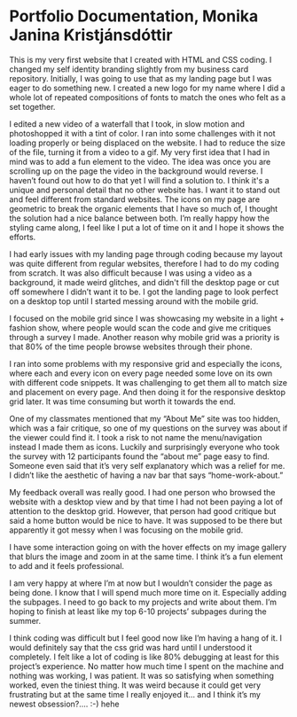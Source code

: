 # Portfolio Documentation, Monika Janina Kristjánsdóttir
This is my very first website that I created with HTML and CSS coding. I changed my self identity branding slightly from my business card repository. Initially, I was going to use that as my landing page but I was eager to do something new. I created a new logo for my name where I did a whole lot of repeated compositions of fonts to match the ones who felt as a set together. 

I edited a new video of a waterfall that I took, in slow motion and photoshopped it with a tint of color. I ran into some challenges with it not loading properly or being displaced on the website. I had to reduce the size of the file, turning it from a video to a gif. My very first idea that I had in mind was to add a fun element to the video. The idea was once you are scrolling up on the page the video in the background would reverse. I haven’t found out how to do that yet I will find a solution to. I think it's a unique and personal detail that no other website has. I want it to stand out and feel different from standard websites.
The icons on my page are geometric to break the organic elements that I have so much of, I thought the solution had a nice balance between both. I’m really happy how the styling came along, I feel like I put a lot of time on it and I hope it shows the efforts.

I had early issues with my landing page through coding because my layout was quite different from regular websites, therefore I had to do my coding from scratch. It was also difficult because I was using a video as a background, it made weird glitches, and didn't fill the desktop page or cut off somewhere I didn’t want it to be. I got the landing page to look perfect on a desktop top until I started messing around with the mobile grid. 

I focused on the mobile grid since I was showcasing my website in a light + fashion show, where people would scan the code and give me critiques through a survey I made. Another reason why mobile grid was a priority is that 80% of the time people browse websites through their phone.

I ran into some problems with my responsive grid and especially the icons, where each and every icon on every page needed some love on its own with different code snippets. It was challenging to get them all to match size and placement on every page. And then doing it for the responsive desktop grid later. It was time consuming but worth it towards the end. 

One of my classmates mentioned that my “About Me” site was too hidden, which was a fair critique, so one of my questions on the survey was about if the viewer could find it. I took a risk to not name the menu/navigation instead I made them as icons. Luckily and surprisingly everyone who took the survey with 12 participants found the “about me” page easy to find. Someone even said that it’s very self explanatory which was a relief for me. I didn’t like the aesthetic of having a nav bar that says “home-work-about.” 

My feedback overall was really good. I had one person who browsed the website with a desktop view and by that time I had not been paying a lot of attention to the desktop grid. However, that person had good critique but said a home button would be nice to have. It was supposed to be there but apparently it got messy when I was focusing on the mobile grid. 

I have some interaction going on with the hover effects on my image gallery that blurs the image and zoom in at the same time. I think it’s a fun element to add and it feels professional.

I am very happy at where I’m at now but I wouldn’t consider the page as being done. I know that I will spend much more time on it. Especially adding the subpages. I need to go back to my projects and write about them. I’m hoping to finish at least like my top 6-10 projects’ subpages during the summer.  

I think coding was difficult but I feel good now like I’m having a hang of it. I would definitely say that the css grid was hard until I understood it completely. I felt like a lot of coding is like 80% debugging at least for this project’s experience. No matter how much time I spent on the machine and nothing was working, I was patient. It was so satisfying when something worked, even the tiniest thing. It was weird because it could get very frustrating but at the same time I really enjoyed it… and I think it’s my newest obsession?.... :-) hehe
                                                                                                                 
